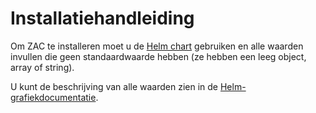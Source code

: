 # Installatiehandleiding

Om ZAC te installeren moet u de [Helm chart](../../helm) gebruiken en alle waarden invullen die geen standaardwaarde hebben (ze hebben een leeg object, array of string).

U kunt de beschrijving van alle waarden zien in de [Helm-grafiekdocumentatie](../../helm/README.md).
